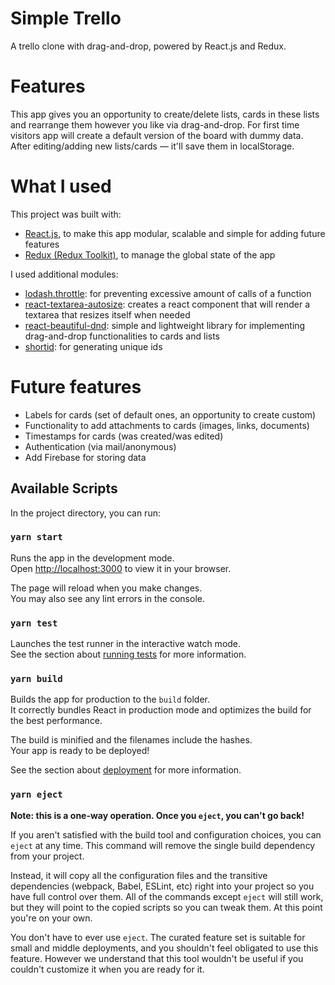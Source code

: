 # Simple Trello

A trello clone with drag-and-drop, powered by React.js and Redux.

# Features

This app gives you an opportunity to create/delete lists, cards in these lists and rearrange them however you like via drag-and-drop. For first time visitors app will create a default version of the board with dummy data. After editing/adding new lists/cards — it'll save them in localStorage.

# What I used

This project was built with:

- [React.js](https://reactjs.org/), to make this app modular, scalable and simple for adding future features
- [Redux (Redux Toolkit)](https://redux-toolkit.js.org/), to manage the global state of the app

I used additional modules:

- [lodash.throttle](https://www.npmjs.com/package/lodash.throttle): for preventing excessive amount of calls of a function
- [react-textarea-autosize](https://github.com/andreypopp/react-textarea-autosize): creates a react component that will render a textarea that resizes itself when needed
- [react-beautiful-dnd](https://github.com/atlassian/react-beautiful-dnd): simple and lightweight library for implementing drag-and-drop functionalities to cards and lists
- [shortid](https://github.com/dylang/shortid): for generating unique ids

# Future features

- Labels for cards (set of default ones, an opportunity to create custom)
- Functionality to add attachments to cards (images, links, documents)
- Timestamps for cards (was created/was edited)
- Authentication (via mail/anonymous)
- Add Firebase for storing data

## Available Scripts

In the project directory, you can run:

### `yarn start`

Runs the app in the development mode.\
Open [http://localhost:3000](http://localhost:3000) to view it in your browser.

The page will reload when you make changes.\
You may also see any lint errors in the console.

### `yarn test`

Launches the test runner in the interactive watch mode.\
See the section about [running tests](https://facebook.github.io/create-react-app/docs/running-tests) for more information.

### `yarn build`

Builds the app for production to the `build` folder.\
It correctly bundles React in production mode and optimizes the build for the best performance.

The build is minified and the filenames include the hashes.\
Your app is ready to be deployed!

See the section about [deployment](https://facebook.github.io/create-react-app/docs/deployment) for more information.

### `yarn eject`

**Note: this is a one-way operation. Once you `eject`, you can't go back!**

If you aren't satisfied with the build tool and configuration choices, you can `eject` at any time. This command will remove the single build dependency from your project.

Instead, it will copy all the configuration files and the transitive dependencies (webpack, Babel, ESLint, etc) right into your project so you have full control over them. All of the commands except `eject` will still work, but they will point to the copied scripts so you can tweak them. At this point you're on your own.

You don't have to ever use `eject`. The curated feature set is suitable for small and middle deployments, and you shouldn't feel obligated to use this feature. However we understand that this tool wouldn't be useful if you couldn't customize it when you are ready for it.
